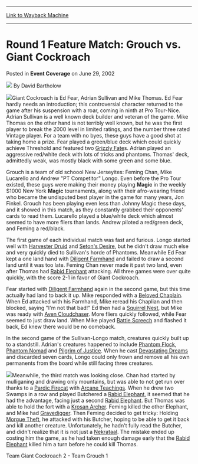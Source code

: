 
---
[Link to Wayback Machine](https://web.archive.org/web/20171030152103/https://magic.wizards.com/en/articles/archive/event-coverage/round-1-feature-match-grouch-vs-giant-cockroach-2002-06-29)

[_metadata_:author]:- "David Bartholow"
[_metadata_:description]:- "Giant Cockroach is Ed Fear, Adrian Sullivan and Mike Thomas. Ed Fear hardly needs an introduction; this controversial character returned to the game after his suspension with a roar, coming in ninth at Pro Tour-Nice. Adrian Sullivan is a well known deck builder and veteran of the game."
[_metadata_:generator]:- "Drupal 7 (http://drupal.org)"
[_metadata_:node]:- "782116"
[_metadata_:publish_date]:- "2002-06-29"
[_metadata_:source]:- "div-main-content"
[_metadata_:title]:- "Round 1 Feature Match: Grouch vs. Giant Cockroach"
[_metadata_:wayback_capture_timestamp]:- "2017-10-30 15:21:03"
[_metadata_:wayback_raw_url]:- "https://web.archive.org/web/20171030152103id_/https://magic.wizards.com/en/articles/archive/event-coverage/round-1-feature-match-grouch-vs-giant-cockroach-2002-06-29"
[_metadata_:wayback_url]:- "https://magic.wizards.com/en/articles/archive/event-coverage/round-1-feature-match-grouch-vs-giant-cockroach-2002-06-29"
---


Round 1 Feature Match: Grouch vs. Giant Cockroach
=================================================



 Posted in **Event Coverage**
 on June 29, 2002 






![](https://media.magic.wizards.com/styles/auth_small/public/generic-avatar-150_642.png)
By David Bartholow











![](https://media.magic.wizards.com/image_legacy_migration/sideboard/images/gpnj02/964.jpg)Giant Cockroach is Ed Fear, Adrian Sullivan and Mike Thomas. Ed Fear hardly needs an introduction; this controversial character returned to the game after his suspension with a roar, coming in ninth at Pro Tour-Nice. Adrian Sullivan is a well known deck builder and veteran of the game. Mike Thomas on the other hand is not terribly well known, but he was the first player to break the 2000 level in limited ratings, and the number three rated Vintage player. For a team with no byes, these guys have a good shot at taking home a prize. Fear played a green/blue deck which could quickly achieve Threshold and featured two [Grizzly Fate](http://gatherer.wizards.com/Pages/Card/Details.aspx?name=Grizzly+Fate)s. Adrian played an aggressive red/white deck with lots of tricks and phantoms. Thomas' deck, admittedly weak, was mostly black with some green and some blue.

Grouch is a team of old schoool New Jerseyites: Feming Chan, Mike Lucarello and Andrew "PT Competitor" Longo. Even before the Pro Tour existed, these guys were making their money playing **Magic** in the weekly $1000 New York **Magic** tournaments, along with their afro-wearing friend who became the undisputed best player in the game for many years, Jon Finkel. Grouch has been playing even less than Johnny Magic these days, and it showed in this match, as they constantly grabbed their opponents' cards to read them. Lucarello played a blue/white deck which almost seemed to have more fliers than lands. Andrew piloted a red/green deck, and Feming a red/black.

The first game of each individual match was fast and furious. Longo started well with [Harvester Druid](http://gatherer.wizards.com/Pages/Card/Details.aspx?name=Harvester+Druid) and [Seton's Desire](http://gatherer.wizards.com/Pages/Card/Details.aspx?name=Seton%27s+Desire), but he didn't draw much else and very quickly died to Sullivan's horde of Phantoms. Meanwhile Ed Fear kept a one land hand with [Diligent Farmhand](http://gatherer.wizards.com/Pages/Card/Details.aspx?name=Diligent+Farmhand) and failed to draw a second land until it was too late. Feming Chan never made it past two land, even after Thomas had [Rabid Elephant](http://gatherer.wizards.com/Pages/Card/Details.aspx?name=Rabid+Elephant) attacking. All three games were over quite quickly, with the score 2-1 in favor of Giant Cockroach.

Fear started with [Diligent Farmhand](http://gatherer.wizards.com/Pages/Card/Details.aspx?name=Diligent+Farmhand) again in the second game, but this time actually had land to back it up. Mike responded with a [Beloved Chaplain](http://gatherer.wizards.com/Pages/Card/Details.aspx?name=Beloved+Chaplain). When Ed attacked with his Farmhand, Mike reread his Chaplian and then blocked, saying "I'm not that bad!" Ed then had a [Squirrel Nest](http://gatherer.wizards.com/Pages/Card/Details.aspx?name=Squirrel+Nest), but Mike was ready with [Aven Cloudchaser](http://gatherer.wizards.com/Pages/Card/Details.aspx?name=Aven+Cloudchaser). More fliers quickly followed, while Fear seemed to just draw land. When Mike played [Battle Screech](http://gatherer.wizards.com/Pages/Card/Details.aspx?name=Battle+Screech) and flashed it back, Ed knew there would be no comeback.

In the second game of the Sullivan-Longo match, creatures quickly built up to a standstill. Adrian's creatures happened to include [Phantom Flock](http://gatherer.wizards.com/Pages/Card/Details.aspx?name=Phantom+Flock), [Phantom Nomad](http://gatherer.wizards.com/Pages/Card/Details.aspx?name=Phantom+Nomad) and [Pilgrim of Justice](http://gatherer.wizards.com/Pages/Card/Details.aspx?name=Pilgrim+of+Justice). When he cast [Devastating Dreams](http://gatherer.wizards.com/Pages/Card/Details.aspx?name=Devastating+Dreams) and discarded seven cards, Longo could only frown and remove all his own permanents from the board while still facing three creatures.

![](https://media.magic.wizards.com/image_legacy_migration/sideboard/images/gpnj02/963.jpg)Meanwhile, the third match was looking close. Chan had started by mulliganing and drawing only mountains, but was able to not get run over thanks to a [Pardic Firecat](http://gatherer.wizards.com/Pages/Card/Details.aspx?name=Pardic+Firecat) with [Arcane Teachings](http://gatherer.wizards.com/Pages/Card/Details.aspx?name=Arcane+Teachings). When he drew two Swamps in a row and played Butchered a [Rabid Elephant](http://gatherer.wizards.com/Pages/Card/Details.aspx?name=Rabid+Elephant), it seemed that he had the advantage, facing just a second [Rabid Elephant](http://gatherer.wizards.com/Pages/Card/Details.aspx?name=Rabid+Elephant). But Thomas was able to hold the fort with a [Krosan Archer](http://gatherer.wizards.com/Pages/Card/Details.aspx?name=Krosan+Archer). Feming killed the other Elephant, and Mike had [Gravedigger](http://gatherer.wizards.com/Pages/Card/Details.aspx?name=Gravedigger). Then Feming decided to get tricky: Holding [Morgue Theft](http://gatherer.wizards.com/Pages/Card/Details.aspx?name=Morgue+Theft), he attacked with his Butcher, hoping to be able to get it back and kill another creature. Unfortunately, he hadn't fully read the Butcher, and didn't realize that it is not just a [Nekrataal](http://gatherer.wizards.com/Pages/Card/Details.aspx?name=Nekrataal). The mistake ended up costing him the game, as he had taken enough damage early that the [Rabid Elephant](http://gatherer.wizards.com/Pages/Card/Details.aspx?name=Rabid+Elephant) killed him a turn before he could kill Thomas.

Team Giant Cockroach 2 - Team Grouch 1







